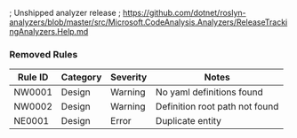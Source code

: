 ; Unshipped analyzer release
; https://github.com/dotnet/roslyn-analyzers/blob/master/src/Microsoft.CodeAnalysis.Analyzers/ReleaseTrackingAnalyzers.Help.md

### Removed Rules

Rule ID | Category | Severity | Notes
--------|----------|----------|-------
NW0001 | Design | Warning | No yaml definitions found
NW0002 | Design | Warning | Definition root path not found
NE0001 | Design | Error | Duplicate entity